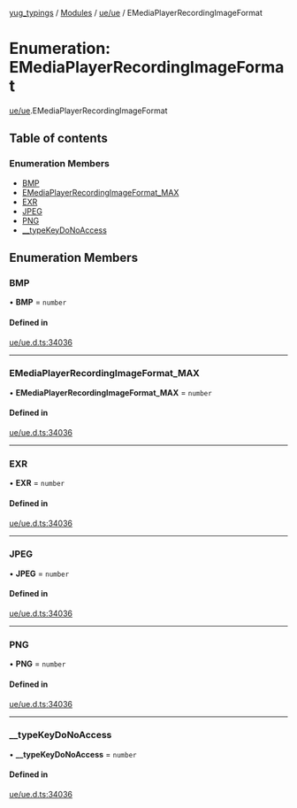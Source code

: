 [yug_typings](../README.md) / [Modules](../modules.md) / [ue/ue](../modules/ue_ue.md) / EMediaPlayerRecordingImageFormat

# Enumeration: EMediaPlayerRecordingImageFormat

[ue/ue](../modules/ue_ue.md).EMediaPlayerRecordingImageFormat

## Table of contents

### Enumeration Members

- [BMP](ue_ue.EMediaPlayerRecordingImageFormat.md#bmp)
- [EMediaPlayerRecordingImageFormat\_MAX](ue_ue.EMediaPlayerRecordingImageFormat.md#emediaplayerrecordingimageformat_max)
- [EXR](ue_ue.EMediaPlayerRecordingImageFormat.md#exr)
- [JPEG](ue_ue.EMediaPlayerRecordingImageFormat.md#jpeg)
- [PNG](ue_ue.EMediaPlayerRecordingImageFormat.md#png)
- [\_\_typeKeyDoNoAccess](ue_ue.EMediaPlayerRecordingImageFormat.md#__typekeydonoaccess)

## Enumeration Members

### BMP

• **BMP** = `number`

#### Defined in

[ue/ue.d.ts:34036](https://github.com/YugMetaverse/yug_typings/blob/b7d9b19/ue/ue.d.ts#L34036)

___

### EMediaPlayerRecordingImageFormat\_MAX

• **EMediaPlayerRecordingImageFormat\_MAX** = `number`

#### Defined in

[ue/ue.d.ts:34036](https://github.com/YugMetaverse/yug_typings/blob/b7d9b19/ue/ue.d.ts#L34036)

___

### EXR

• **EXR** = `number`

#### Defined in

[ue/ue.d.ts:34036](https://github.com/YugMetaverse/yug_typings/blob/b7d9b19/ue/ue.d.ts#L34036)

___

### JPEG

• **JPEG** = `number`

#### Defined in

[ue/ue.d.ts:34036](https://github.com/YugMetaverse/yug_typings/blob/b7d9b19/ue/ue.d.ts#L34036)

___

### PNG

• **PNG** = `number`

#### Defined in

[ue/ue.d.ts:34036](https://github.com/YugMetaverse/yug_typings/blob/b7d9b19/ue/ue.d.ts#L34036)

___

### \_\_typeKeyDoNoAccess

• **\_\_typeKeyDoNoAccess** = `number`

#### Defined in

[ue/ue.d.ts:34036](https://github.com/YugMetaverse/yug_typings/blob/b7d9b19/ue/ue.d.ts#L34036)
